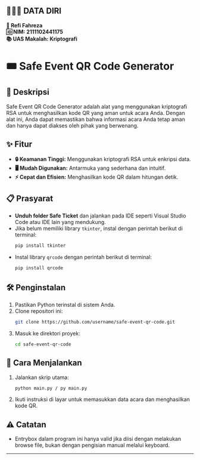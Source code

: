 ## 🧑🏻‍🎓 DATA DIRI
**👤 Refi Fahreza**  
**🆔 NIM: 2111102441175**  
**📚 UAS Makalah: Kriptografi**

# 🎟️ Safe Event QR Code Generator

## 📄 Deskripsi
Safe Event QR Code Generator adalah alat yang menggunakan kriptografi RSA untuk menghasilkan kode QR yang aman untuk acara Anda. Dengan alat ini, Anda dapat memastikan bahwa informasi acara Anda tetap aman dan hanya dapat diakses oleh pihak yang berwenang.

## ✨ Fitur
- **🔒 Keamanan Tinggi:** Menggunakan kriptografi RSA untuk enkripsi data.
- **🖥️ Mudah Digunakan:** Antarmuka yang sederhana dan intuitif.
- **⚡ Cepat dan Efisien:** Menghasilkan kode QR dalam hitungan detik.

## 📋 Prasyarat
- **Unduh folder Safe Ticket** dan jalankan pada IDE seperti Visual Studio Code atau IDE lain yang mendukung.
- Jika belum memiliki library `tkinter`, instal dengan perintah berikut di terminal:
  ```bash
  pip install tkinter
  ```
- Instal library `qrcode` dengan perintah berikut di terminal:
  ```bash
  pip install qrcode

## 🛠️ Penginstalan
1. Pastikan Python terinstal di sistem Anda.
2. Clone repositori ini:
   ```bash
   git clone https://github.com/username/safe-event-qr-code.git
   ```
3. Masuk ke direktori proyek:
   ```bash
   cd safe-event-qr-code
   ```

## 🚀 Cara Menjalankan
1. Jalankan skrip utama:
   ```bash
   python main.py / py main.py
   ```
2. Ikuti instruksi di layar untuk memasukkan data acara dan menghasilkan kode QR.

## ⚠️ Catatan
- Entrybox dalam program ini hanya valid jika diisi dengan melakukan browse file, bukan dengan pengisian manual melalui keyboard.


---

